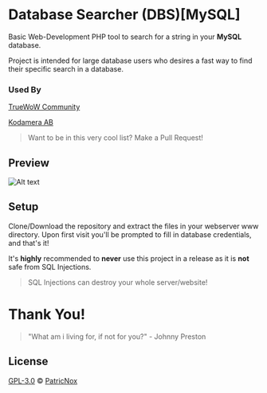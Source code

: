 # Database Searcher (DBS)[MySQL]
Basic Web-Development PHP tool to search for a string in your **MySQL** database.

Project is intended for large database users who desires a fast way to find their specific search in a database.

### Used By

[TrueWoW Community](https://www.truewow.org "TrueWoW Community")

[Kodamera AB](https://www.kodamera.se "Kodamera Webbyrå")



> Want to be in this very cool list? Make a Pull Request!


## Preview
![Alt text](https://i.imgur.com/n8xZq50.png)

## Setup
Clone/Download the repository and extract the files in your webserver www directory.
Upon first visit you'll be prompted to fill in database credentials, and that's it!

It's **highly** recommended to **never** use this project in a release as it is **not** safe from SQL Injections.

> SQL Injections can destroy your whole server/website!

# Thank You!
> "What am i living for, if not for you?" - Johnny Preston

## License

[GPL-3.0](LICENSE) © [PatricNox](https://PatricNox.info)
